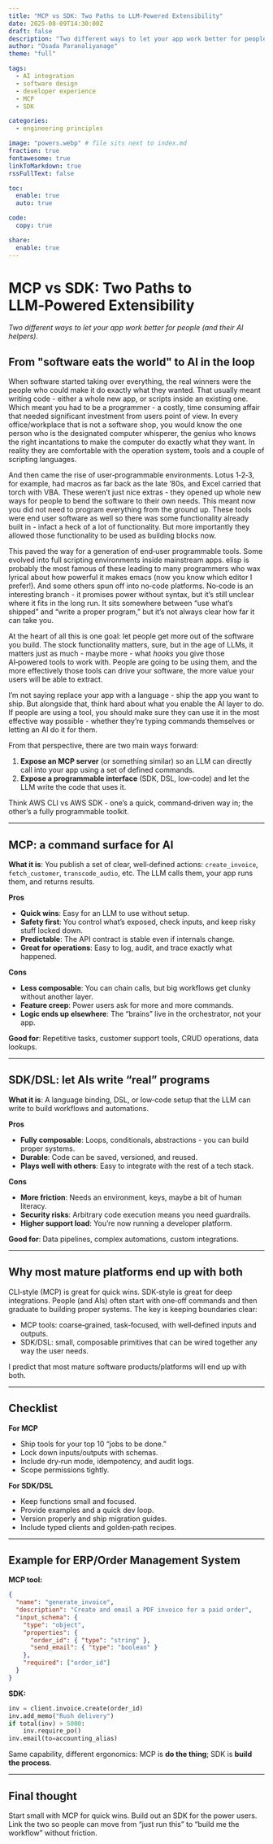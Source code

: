 ```yaml
---
title: "MCP vs SDK: Two Paths to LLM-Powered Extensibility"
date: 2025-08-09T14:30:00Z
draft: false
description: "Two different ways to let your app work better for people (and their AI helpers)."
author: "Osada Paranaliyanage"
theme: "full"

tags:
  - AI integration
  - software design
  - developer experience
  - MCP
  - SDK

categories:
  - engineering principles

image: "powers.webp" # file sits next to index.md
fraction: true
fontawesome: true
linkToMarkdown: true
rssFullText: false

toc:
  enable: true
  auto: true

code:
  copy: true

share:
  enable: true
---
```


# MCP vs SDK: Two Paths to LLM‑Powered Extensibility

_Two different ways to let your app work better for people (and their AI helpers)._

## From "software eats the world" to AI in the loop

When software started taking over everything, the real winners were the people who could make it do exactly what they wanted. That usually meant writing code - either a whole new app, or scripts inside an existing one. Which meant you had to be a programmer - a costly, time consuming affair that needed significant investment from users point of view. In every office/workplace that is not a software shop, you would know the one person who is the designated computer whisperer, the genius who knows the right incantations to make the computer do exactly what they want. In reality they are comfortable with the operation system, tools and a couple of scripting languages.

And then came the rise of user‑programmable environments. Lotus 1‑2‑3, for example, had macros as far back as the late ’80s, and Excel carried that torch with VBA. These weren’t just nice extras - they opened up whole new ways for people to bend the software to their own needs. This meant now you did not need to program everything from the ground up. These tools were end user software as well so there was some functionality already built in - infact a heck of a lot of functionality. But more importantly they allowed those functionality to be used as building blocks now.

This paved the way for a generation of end‑user programmable tools. Some evolved into full scripting environments inside mainstream apps. elisp is probably the most famous of these leading to many programmers who wax lyrical about how powerful it makes emacs (now you know which editor I prefer!). And some others spun off into no‑code platforms. No‑code is an interesting branch - it promises power without syntax, but it’s still unclear where it fits in the long run. It sits somewhere between “use what’s shipped” and “write a proper program,” but it’s not always clear how far it can take you.

At the heart of all this is one goal: let people get more out of the software you build. The stock functionality matters, sure, but in the age of LLMs, it matters just as much - maybe more - what _hooks_ you give those AI‑powered tools to work with. People are going to be using them, and the more effectively those tools can drive your software, the more value your users will be able to extract.

I’m not saying replace your app with a language - ship the app you want to ship. But alongside that, think hard about what you enable the AI layer to do. If people are using a tool, you should make sure they can use it in the most effective way possible - whether they’re typing commands themselves or letting an AI do it for them.

From that perspective, there are two main ways forward:

1. **Expose an MCP server** (or something similar) so an LLM can directly call into your app using a set of defined commands.
2. **Expose a programmable interface** (SDK, DSL, low‑code) and let the LLM write the code that uses it.

Think AWS CLI vs AWS SDK - one’s a quick, command‑driven way in; the other’s a fully programmable toolkit.

---

## MCP: a command surface for AI

**What it is**: You publish a set of clear, well‑defined actions: `create_invoice`, `fetch_customer`, `transcode_audio`, etc. The LLM calls them, your app runs them, and returns results.

**Pros**

- **Quick wins**: Easy for an LLM to use without setup.
- **Safety first**: You control what’s exposed, check inputs, and keep risky stuff locked down.
- **Predictable**: The API contract is stable even if internals change.
- **Great for operations**: Easy to log, audit, and trace exactly what happened.

**Cons**

- **Less composable**: You can chain calls, but big workflows get clunky without another layer.
- **Feature creep**: Power users ask for more and more commands.
- **Logic ends up elsewhere**: The “brains” live in the orchestrator, not your app.

**Good for**: Repetitive tasks, customer support tools, CRUD operations, data lookups.

---

## SDK/DSL: let AIs write “real” programs

**What it is**: A language binding, DSL, or low‑code setup that the LLM can write to build workflows and automations.

**Pros**

- **Fully composable**: Loops, conditionals, abstractions - you can build proper systems.
- **Durable**: Code can be saved, versioned, and reused.
- **Plays well with others**: Easy to integrate with the rest of a tech stack.

**Cons**

- **More friction**: Needs an environment, keys, maybe a bit of human literacy.
- **Security risks**: Arbitrary code execution means you need guardrails.
- **Higher support load**: You’re now running a developer platform.

**Good for**: Data pipelines, complex automations, custom integrations.

---

## Why most mature platforms end up with both

CLI‑style (MCP) is great for quick wins. SDK‑style is great for deep integrations. People (and AIs) often start with one‑off commands and then graduate to building proper systems. The key is keeping boundaries clear:

- MCP tools: coarse‑grained, task‑focused, with well‑defined inputs and outputs.
- SDK/DSL: small, composable primitives that can be wired together any way the user needs.

I predict that most mature software products/platforms will end up with both.

---

## Checklist

**For MCP**

- Ship tools for your top 10 “jobs to be done.”
- Lock down inputs/outputs with schemas.
- Include dry‑run mode, idempotency, and audit logs.
- Scope permissions tightly.

**For SDK/DSL**

- Keep functions small and focused.
- Provide examples and a quick dev loop.
- Version properly and ship migration guides.
- Include typed clients and golden‑path recipes.

---

## Example for ERP/Order Management System

**MCP tool:**

```json
{
  "name": "generate_invoice",
  "description": "Create and email a PDF invoice for a paid order",
  "input_schema": {
    "type": "object",
    "properties": {
      "order_id": { "type": "string" },
      "send_email": { "type": "boolean" }
    },
    "required": ["order_id"]
  }
}
```

**SDK:**

```python
inv = client.invoice.create(order_id)
inv.add_memo("Rush delivery")
if total(inv) > 5000:
    inv.require_po()
inv.email(to=accounting_alias)
```

Same capability, different ergonomics: MCP is **do the thing**; SDK is **build the process**.

---

## Final thought

Start small with MCP for quick wins. Build out an SDK for the power users. Link the two so people can move from “just run this” to “build me the workflow” without friction.
